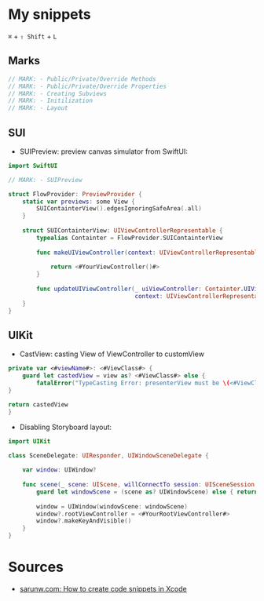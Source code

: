 # My snippets

`⌘` + `⇧ Shift` + `L`

## Marks
```swift
// MARK: - Public/Private/Override Methods
// MARK: - Public/Private/Override Properties
// MARK: - Creating Subviews
// MARK: - Initilization
// MARK: - Layout
```
## SUI

- SUIPreview: preview canvas simulator from SwiftUI:

```swift
import SwiftUI

// MARK: - SUIPreview

struct FlowProvider: PreviewProvider {
    static var previews: some View {
        SUIContainterView().edgesIgnoringSafeArea(.all)
    }
    
    struct SUIContainterView: UIViewControllerRepresentable {
        typealias Containter = FlowProvider.SUIContainterView
        
        func makeUIViewController(context: UIViewControllerRepresentableContext<Containter>) -> <#YourViewController#> {
            
            return <#YourViewController()#>
        }
        
        func updateUIViewController(_ uiViewController: Containter.UIViewControllerType,
                                    context: UIViewControllerRepresentableContext<Containter>) { }
    }
}
```

## UIKit

- CastView: casting View of ViewController to customView

```swift
private var <#viewName#>: <#ViewClass#> {
    guard let castedView = view as? <#ViewClass#> else {
        fatalError("TypeCasting Error: presenterView must be \(<#ViewClass#>.self)")
}

return castedView
}
```

- Disabling Storyboard layout:

```swift
import UIKit

class SceneDelegate: UIResponder, UIWindowSceneDelegate {
    
    var window: UIWindow?
    
    func scene(_ scene: UIScene, willConnectTo session: UISceneSession, options connectionOptions: UIScene.ConnectionOptions) {
        guard let windowScene = (scene as? UIWindowScene) else { return }
        
        window = UIWindow(windowScene: windowScene)
        window?.rootViewController = <#YourRootViewController#>
        window?.makeKeyAndVisible()
    }
}
```

# Sources

- [sarunw.com: How to create code snippets in Xcode](https://sarunw.com/posts/how-to-create-code-snippets-in-xcode/)